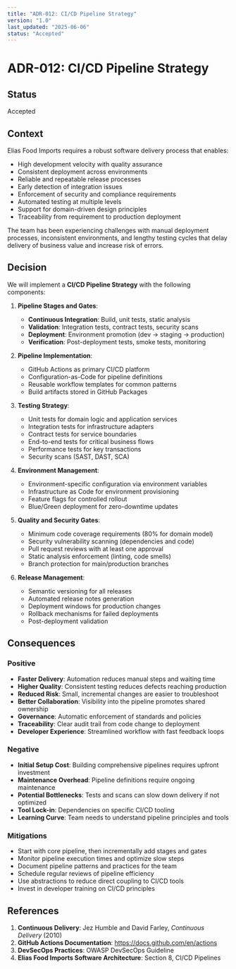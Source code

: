 ```yaml
---
title: "ADR-012: CI/CD Pipeline Strategy"
version: "1.0"
last_updated: "2025-06-06"
status: "Accepted"
---
```


# ADR-012: CI/CD Pipeline Strategy

## Status
Accepted

## Context
Elias Food Imports requires a robust software delivery process that enables:

- High development velocity with quality assurance
- Consistent deployment across environments
- Reliable and repeatable release processes
- Early detection of integration issues
- Enforcement of security and compliance requirements
- Automated testing at multiple levels
- Support for domain-driven design principles
- Traceability from requirement to production deployment

The team has been experiencing challenges with manual deployment processes, inconsistent environments, and lengthy testing cycles that delay delivery of business value and increase risk of errors.

## Decision
We will implement a **CI/CD Pipeline Strategy** with the following components:

1. **Pipeline Stages and Gates**:
   - **Continuous Integration**: Build, unit tests, static analysis
   - **Validation**: Integration tests, contract tests, security scans
   - **Deployment**: Environment promotion (dev → staging → production)
   - **Verification**: Post-deployment tests, smoke tests, monitoring

2. **Pipeline Implementation**:
   - GitHub Actions as primary CI/CD platform
   - Configuration-as-Code for pipeline definitions
   - Reusable workflow templates for common patterns
   - Build artifacts stored in GitHub Packages

3. **Testing Strategy**:
   - Unit tests for domain logic and application services
   - Integration tests for infrastructure adapters
   - Contract tests for service boundaries
   - End-to-end tests for critical business flows
   - Performance tests for key transactions
   - Security scans (SAST, DAST, SCA)

4. **Environment Management**:
   - Environment-specific configuration via environment variables
   - Infrastructure as Code for environment provisioning
   - Feature flags for controlled rollout
   - Blue/Green deployment for zero-downtime updates

5. **Quality and Security Gates**:
   - Minimum code coverage requirements (80% for domain model)
   - Security vulnerability scanning (dependencies and code)
   - Pull request reviews with at least one approval
   - Static analysis enforcement (linting, code smells)
   - Branch protection for main/production branches

6. **Release Management**:
   - Semantic versioning for all releases
   - Automated release notes generation
   - Deployment windows for production changes
   - Rollback mechanisms for failed deployments
   - Post-deployment validation

## Consequences

### Positive
- **Faster Delivery**: Automation reduces manual steps and waiting time
- **Higher Quality**: Consistent testing reduces defects reaching production
- **Reduced Risk**: Small, incremental changes are easier to troubleshoot
- **Better Collaboration**: Visibility into the pipeline promotes shared ownership
- **Governance**: Automatic enforcement of standards and policies
- **Traceability**: Clear audit trail from code change to deployment
- **Developer Experience**: Streamlined workflow with fast feedback loops

### Negative
- **Initial Setup Cost**: Building comprehensive pipelines requires upfront investment
- **Maintenance Overhead**: Pipeline definitions require ongoing maintenance
- **Potential Bottlenecks**: Tests and scans can slow down delivery if not optimized
- **Tool Lock-in**: Dependencies on specific CI/CD tooling
- **Learning Curve**: Team needs to understand pipeline principles and tools

### Mitigations
- Start with core pipeline, then incrementally add stages and gates
- Monitor pipeline execution times and optimize slow steps
- Document pipeline patterns and practices for the team
- Schedule regular reviews of pipeline efficiency
- Use abstractions to reduce direct coupling to CI/CD tools
- Invest in developer training on CI/CD principles

## References
1. **Continuous Delivery**: Jez Humble and David Farley, *Continuous Delivery* (2010)
2. **GitHub Actions Documentation**: https://docs.github.com/en/actions
3. **DevSecOps Practices**: OWASP DevSecOps Guideline
4. **Elias Food Imports Software Architecture**: Section 8, CI/CD Pipelines
